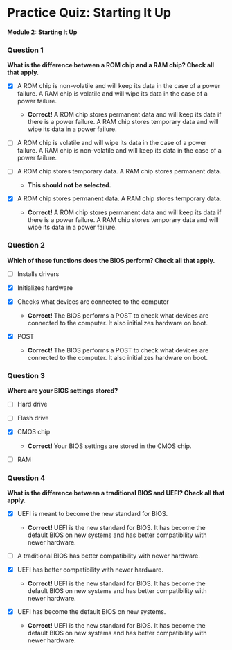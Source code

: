 # Practice Quiz: Starting It Up

**Module 2: Starting It Up**
### Question 1
**What is the difference between a ROM chip and a RAM chip? Check all that apply.**

- [x] A ROM chip is non-volatile and will keep its data in the case of a power failure. A RAM chip is volatile and will wipe its data in the case of a power failure.
  - **Correct!** A ROM chip stores permanent data and will keep its data if there is a power failure. A RAM chip stores temporary data and will wipe its data in a power failure.

- [ ] A ROM chip is volatile and will wipe its data in the case of a power failure. A RAM chip is non-volatile and will keep its data in the case of a power failure.

- [ ] A ROM chip stores temporary data. A RAM chip stores permanent data.
  - **This should not be selected.**

- [x] A ROM chip stores permanent data. A RAM chip stores temporary data.
  - **Correct!** A ROM chip stores permanent data and will keep its data if there is a power failure. A RAM chip stores temporary data and will wipe its data in a power failure.

### Question 2
**Which of these functions does the BIOS perform? Check all that apply.**

- [ ] Installs drivers

- [x] Initializes hardware

- [x] Checks what devices are connected to the computer
  - **Correct!** The BIOS performs a POST to check what devices are connected to the computer. It also initializes hardware on boot.

- [x] POST
  - **Correct!** The BIOS performs a POST to check what devices are connected to the computer. It also initializes hardware on boot.

### Question 3
**Where are your BIOS settings stored?**

- [ ] Hard drive

- [ ] Flash drive

- [x] CMOS chip
  - **Correct!** Your BIOS settings are stored in the CMOS chip.

- [ ] RAM

### Question 4
**What is the difference between a traditional BIOS and UEFI? Check all that apply.**

- [x] UEFI is meant to become the new standard for BIOS.
  - **Correct!** UEFI is the new standard for BIOS. It has become the default BIOS on new systems and has better compatibility with newer hardware.

- [ ] A traditional BIOS has better compatibility with newer hardware.

- [x] UEFI has better compatibility with newer hardware.
  - **Correct!** UEFI is the new standard for BIOS. It has become the default BIOS on new systems and has better compatibility with newer hardware.

- [x] UEFI has become the default BIOS on new systems.
  - **Correct!** UEFI is the new standard for BIOS. It has become the default BIOS on new systems and has better compatibility with newer hardware.